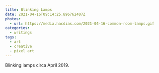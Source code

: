```yaml
---
title: Blinking Lamps
date: 2021-04-16T09:14:25.896762407Z
photos:
  - url: https://media.hacdias.com/2021-04-16-common-room-lamps.gif
categories:
  - writings
tags:
  - art
  - creative
  - pixel art
---
```


Blinking lamps circa April 2019.
